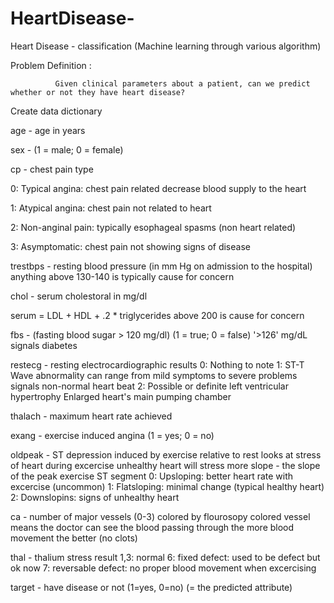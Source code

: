 # HeartDisease-
Heart Disease - classification (Machine learning through various algorithm)



Problem Definition : 

              Given clinical parameters about a patient, can we predict whether or not they have heart disease?
              
  
  Create data dictionary

age - age in years

sex - (1 = male; 0 = female)

cp - chest pain type

0: Typical angina: chest pain related decrease blood supply to the heart

1: Atypical angina: chest pain not related to heart

2: Non-anginal pain: typically esophageal spasms (non heart related)

3: Asymptomatic: chest pain not showing signs of disease

trestbps - resting blood pressure (in mm Hg on admission to the hospital) anything above 130-140 is typically cause for concern

chol - serum cholestoral in mg/dl

serum = LDL + HDL + .2 * triglycerides
above 200 is cause for concern

fbs - (fasting blood sugar > 120 mg/dl) (1 = true; 0 = false)
'>126' mg/dL signals diabetes

restecg - resting electrocardiographic results
0: Nothing to note
1: ST-T Wave abnormality
can range from mild symptoms to severe problems
signals non-normal heart beat
2: Possible or definite left ventricular hypertrophy
Enlarged heart's main pumping chamber

thalach - maximum heart rate achieved

exang - exercise induced angina (1 = yes; 0 = no)

oldpeak - ST depression induced by exercise relative to rest looks at stress of heart during excercise unhealthy heart will stress more
slope - the slope of the peak exercise ST segment
0: Upsloping: better heart rate with excercise (uncommon)
1: Flatsloping: minimal change (typical healthy heart)
2: Downslopins: signs of unhealthy heart

ca - number of major vessels (0-3) colored by flourosopy
colored vessel means the doctor can see the blood passing through
the more blood movement the better (no clots)

thal - thalium stress result
1,3: normal
6: fixed defect: used to be defect but ok now
7: reversable defect: no proper blood movement when excercising

target - have disease or not (1=yes, 0=no) (= the predicted attribute)


